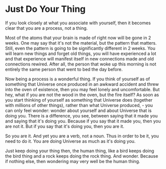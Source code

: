 # Just Do Your Thing

If you look closely at what you associate with yourself, then it becomes clear that you are a process, not a thing.

Most of the atoms that your brain is made of right now will be gone in 2 weeks. One may say that it's not the material, but the pattern that matters. Still, even the pattern is going to be significantly different in 2 weeks. You will learn new things and forget old things, you will have experienced a lot and that experience will manifest itself in new connections made and old connections rewired. After all, the person that woke up this morning is not entirely the same person that went to bed the day before.

Now being a process is a wonderful thing. If you think of yourself as of something that Universe once produced in an awkward accident and threw into the oven of existence, then you may feel lonely and uncomfortable. But hey, what if you are not the wood in the oven, but the fire itself? As soon as you start thinking of yourself as something that Universe does (together with millions of other things), rather than what Universe produced, - you can only feel wonder: wonder about yourself and about Universe that is doing you. There is a difference,  you see, between saying that it made you and saying that it's doing you.
Because if you say that it made you, then you are not it. But if you say that it's doing you, then you are it.

So you are it. And yet you are a verb, not a noun. Thus in order to be it, you need to do it. You are doing Universe as much as it's doing you.

Just keep doing your thing then, the human thing, like a bird keeps doing the bird thing and a rock keeps doing the rock thing. And wonder. Because if nothing else, then wondering may very well be the human thing.
